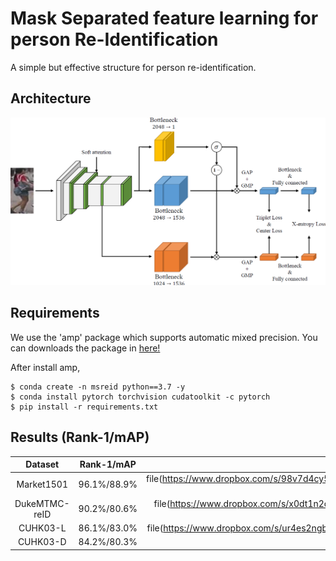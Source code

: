 # Mask Separated feature learning for person Re-Identification

A simple but effective structure for person re-identification.


## Architecture
<img src="image/architecture.png" width="900">

## Requirements
We use the 'amp' package which supports automatic mixed precision. You can downloads the package in [here!](https://github.com/NVIDIA/apex)

After install amp, 
```
$ conda create -n msreid python==3.7 -y
$ conda install pytorch torchvision cudatoolkit -c pytorch
$ pip install -r requirements.txt
```


## Results (Rank-1/mAP)

|    Dataset    | Rank-1/mAP  | ckpts  |
| :-----------: | :---------: | :----: |
|  Market1501   | 96.1%/88.9% |  file(https://www.dropbox.com/s/98v7d4cy5n17qt9/market1501_ALM_resnet50_model_best.pth.tar?dl=0)  |
| DukeMTMC-reID | 90.2%/80.6% |  file(https://www.dropbox.com/s/x0dt1n2q3aljqcn/dukemtmc_ALM_resnet50_model_best.pth.tar?dl=0)  |
|   CUHK03-L    | 86.1%/83.0% |  file(https://www.dropbox.com/s/ur4es2ngbs5bh3s/cuhk_L_ALM_resnet50_model_best.pth.tar?dl=0)  |
|   CUHK03-D    | 84.2%/80.3% |  None  |
